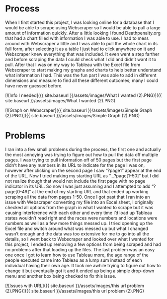 # Process 

When I first started this project, I was looking online for a database that I would be able to scrape using Webscraper so I would be able to pull a large amount of information quickly.  After a little looking I found Deathpenalty.org that had a chart filled with information I was able to use.  I had to mess around with Webscraper a little and I was able to pull the whole chart in its full form, after selecting it as a table I just had to click anywhere on it and Webscraper knew everything that was included.  It even went a step farther and before scraping the data I could check what I did and didn’t want it to pull.  After that I was on my way to Tableau with the Excel file from Webscraper to start making my graphs and charts to help better understand what information I had.  This was the fun part I was able to add in different dimensions and measure to find all these different outcomes; many I could have never guessed before.  

[![Info I needed]({{ site.baseurl }}/assets/images/What I wanted (2).PNG)]({{ site.baseurl }}/assets/images/What I wanted (2).PNG)

[![Graph on Webscraper]({{ site.baseurl }}/assets/images/Simple Graph (2).PNG)]({{ site.baseurl }}/assets/images/Simple Graph (2).PNG)
 
# Problems

I ran into a few small problems during the process, the first one and actually the most annoying was trying to figure out how to pull the data off multiple pages.  I was trying to pull information off of 50 pages but the first page didn’t have any numbers in its URL to indicate for the page I was on, however after clicking on the second page I saw “?page1” appear at the end of the URL.  Now I tried making my starting URL as “…?page[1-50]” but I did not realize though that would not include the first page with no page indicator in its URL.  So now I was just assuming and I attempted to add “?page[0-49]” at the end of my starting URL and that ended up working scraping all the data from pages 1-50. Once I got past that I ran into an issue with Webscraper converting my file into an Excel sheet, I originally checked all options from the graph in what I wanted to scrape but it was causing interference with each other and every time I’d load up Tableau states wouldn’t read right and the races were numbers and locations were numbers as well as a few more things messed up.  I tried opening up the Excel file and switch around what was messed up but what I changed wasn’t enough and the data was too extensive for me to go into all the details, so I went back to Webscraper and looked over what I wanted for this project, I ended up removing a few options from being scraped and had no problems after that loading up the files.  The last problem was an easy one once I got to learn how to use Tableau more, the age range of the people executed came into Tableau as a lump sum instead of each individual having their own age.  It took me awhile trying to figure out how to change it but eventually got it and it ended up being a simple drop-down menu and another box being checked to fix this issue.  

[![Issues with URL]({{ site.baseurl }}/assets/images/this url problem (2).PNG)]({{ site.baseurl }}/assets/images/this url problem (2).PNG)
